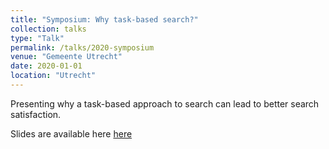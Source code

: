 ```yaml
---
title: "Symposium: Why task-based search?"
collection: talks
type: "Talk"
permalink: /talks/2020-symposium
venue: "Gemeente Utrecht"
date: 2020-01-01
location: "Utrecht"
---
```


Presenting why a task-based approach to search can lead to better search satisfaction.

Slides are available here [here](/files/symposium-slides.pptx)
